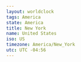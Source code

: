 ```yaml
---
layout: worldclock
tags: America
state: America
title: New York
name: United States
iso: US
timezone: America/New_York
utc: UTC -04:56
---
```



